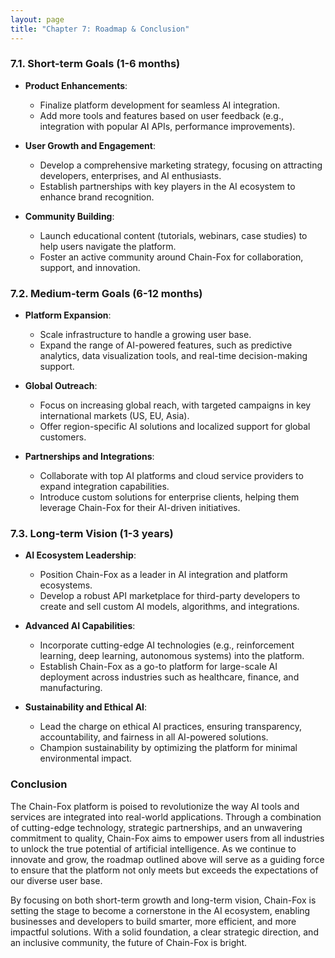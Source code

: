 ```yaml
---
layout: page
title: "Chapter 7: Roadmap & Conclusion"
---
```


### 7.1. Short-term Goals (1-6 months)

* **Product Enhancements**:

    * Finalize platform development for seamless AI integration.
    * Add more tools and features based on user feedback (e.g., integration with popular AI APIs, performance improvements).
* **User Growth and Engagement**:

    * Develop a comprehensive marketing strategy, focusing on attracting developers, enterprises, and AI enthusiasts.
    * Establish partnerships with key players in the AI ecosystem to enhance brand recognition.
* **Community Building**:

    * Launch educational content (tutorials, webinars, case studies) to help users navigate the platform.
    * Foster an active community around Chain-Fox for collaboration, support, and innovation.

### 7.2. Medium-term Goals (6-12 months)

* **Platform Expansion**:

    * Scale infrastructure to handle a growing user base.
    * Expand the range of AI-powered features, such as predictive analytics, data visualization tools, and real-time decision-making support.
* **Global Outreach**:

    * Focus on increasing global reach, with targeted campaigns in key international markets (US, EU, Asia).
    * Offer region-specific AI solutions and localized support for global customers.
* **Partnerships and Integrations**:

    * Collaborate with top AI platforms and cloud service providers to expand integration capabilities.
    * Introduce custom solutions for enterprise clients, helping them leverage Chain-Fox for their AI-driven initiatives.

### 7.3. Long-term Vision (1-3 years)

* **AI Ecosystem Leadership**:

    * Position Chain-Fox as a leader in AI integration and platform ecosystems.
    * Develop a robust API marketplace for third-party developers to create and sell custom AI models, algorithms, and integrations.
* **Advanced AI Capabilities**:

    * Incorporate cutting-edge AI technologies (e.g., reinforcement learning, deep learning, autonomous systems) into the platform.
    * Establish Chain-Fox as a go-to platform for large-scale AI deployment across industries such as healthcare, finance, and manufacturing.
* **Sustainability and Ethical AI**:

    * Lead the charge on ethical AI practices, ensuring transparency, accountability, and fairness in all AI-powered solutions.
    * Champion sustainability by optimizing the platform for minimal environmental impact.

### Conclusion

The Chain-Fox platform is poised to revolutionize the way AI tools and services are integrated into real-world applications. Through a combination of cutting-edge technology, strategic partnerships, and an unwavering commitment to quality, Chain-Fox aims to empower users from all industries to unlock the true potential of artificial intelligence. As we continue to innovate and grow, the roadmap outlined above will serve as a guiding force to ensure that the platform not only meets but exceeds the expectations of our diverse user base.

By focusing on both short-term growth and long-term vision, Chain-Fox is setting the stage to become a cornerstone in the AI ecosystem, enabling businesses and developers to build smarter, more efficient, and more impactful solutions. With a solid foundation, a clear strategic direction, and an inclusive community, the future of Chain-Fox is bright.
